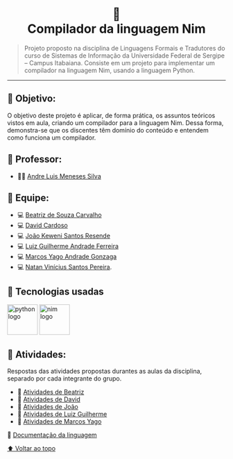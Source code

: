 <a id="topo"></a>
<h1 align="center">
👑<br>Compilador da linguagem Nim
</h1>

> Projeto proposto na disciplina de Linguagens Formais e Tradutores do curso de Sistemas de Informação da Universidade Federal de Sergipe – Campus Itabaiana. Consiste em um projeto para implementar um compilador na linguagem Nim, usando a linguagem Python. 

---
## 📌 Objetivo:
O objetivo deste projeto é aplicar, de forma prática, os assuntos teóricos vistos em aula, criando um compilador para a linguagem Nim. Dessa forma, demonstra-se que os discentes têm domínio do conteúdo e entendem como funciona um compilador.


## 🏫 Professor:
- 🧑‍🏫 [Andre Luis Meneses Silva](https://github.com/andreluisms)

## 📖 Equipe:

- 💻 [Beatriz de Souza Carvalho](https://github.com/BeatrizSouz)
- 💻 [David Cardoso](https://github.com/davicardoso5524)
- 💻 [João Keweni Santos Resende](https://github.com/JoaoKeweni)
- 💻 [Luiz Guilherme Andrade Ferreira](https://github.com/ziulGui-0)
- 💻 [Marcos Yago Andrade Gonzaga](https://github.com/MarcosYago17)
- 💻 [Natan Vinícius Santos Pereira](https://github.com/NatanVini7).
  


## 🔧 Tecnologias usadas 
<p float="left">
    <img src="https://cdn.jsdelivr.net/gh/devicons/devicon@latest/icons/python/python-original-wordmark.svg" alt="python logo" width="70">
    <img src="https://cdn.jsdelivr.net/gh/devicons/devicon@latest/icons/nim/nim-original-wordmark.svg" alt="nim logo" width="70">
</p>

          

                                             

## 📁 Atividades:
Respostas das atividades propostas durantes as aulas da disciplina, separado por cada integrante do grupo.

- 📂 [Atividades de Beatriz](URL_do_link)
- 📂 [Atividades de David ](URL_do_link)
- 📂 [Atividades de João](URL_do_link)
- 📂 [Atividades de Luiz Guilherme ](URL_do_link)
- 📂 [Atividades de Marcos Yago ](URL_do_link)



📑 [Documentação da linguagem](https://nim-lang.org/documentation.html)      

[⬆ Voltar ao topo](#topo)

